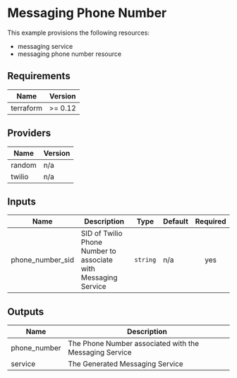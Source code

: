 # Messaging Phone Number

This example provisions the following resources:

- messaging service
- messaging phone number resource

## Requirements

| Name      | Version |
| --------- | ------- |
| terraform | >= 0.12 |

## Providers

| Name   | Version |
| ------ | ------- |
| random | n/a     |
| twilio | n/a     |

## Inputs

| Name             | Description                                                    | Type     | Default | Required |
| ---------------- | -------------------------------------------------------------- | -------- | ------- | :------: |
| phone_number_sid | SID of Twilio Phone Number to associate with Messaging Service | `string` | n/a     |   yes    |

## Outputs

| Name         | Description                                            |
| ------------ | ------------------------------------------------------ |
| phone_number | The Phone Number associated with the Messaging Service |
| service      | The Generated Messaging Service                        |
